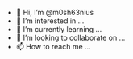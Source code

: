 - 👋 Hi, I’m @m0sh63nius
- 👀 I’m interested in ...
- 🌱 I’m currently learning ...
- 💞️ I’m looking to collaborate on ...
- 📫 How to reach me ...

<!---
m0sh63nius/m0sh63nius is a ✨ special ✨ repository because its `README.md` (this file) appears on your GitHub profile.
You can click the Preview link to take a look at your changes.
--->
